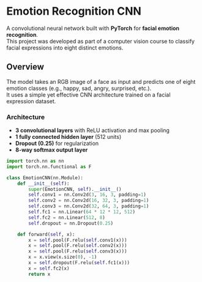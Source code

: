# Emotion Recognition CNN

A convolutional neural network built with **PyTorch** for **facial emotion recognition**.  
This project was developed as part of a computer vision course to classify facial expressions into eight distinct emotions.


## Overview
The model takes an RGB image of a face as input and predicts one of eight emotion classes (e.g., happy, sad, angry, surprised, etc.).  
It uses a simple yet effective CNN architecture trained on a facial expression dataset.

### Architecture
- **3 convolutional layers** with ReLU activation and max pooling  
- **1 fully connected hidden layer** (512 units)  
- **Dropout (0.25)** for regularization  
- **8-way softmax output layer**

```python
import torch.nn as nn
import torch.nn.functional as F

class EmotionCNN(nn.Module):
    def __init__(self):
        super(EmotionCNN, self).__init__()
        self.conv1 = nn.Conv2d(3, 16, 3, padding=1)
        self.conv2 = nn.Conv2d(16, 32, 3, padding=1)
        self.conv3 = nn.Conv2d(32, 64, 3, padding=1)
        self.fc1 = nn.Linear(64 * 12 * 12, 512)
        self.fc2 = nn.Linear(512, 8)
        self.dropout = nn.Dropout(0.25)

    def forward(self, x):
        x = self.pool(F.relu(self.conv1(x)))
        x = self.pool(F.relu(self.conv2(x)))
        x = self.pool(F.relu(self.conv3(x)))
        x = x.view(x.size(0), -1)
        x = self.dropout(F.relu(self.fc1(x)))
        x = self.fc2(x)
        return x
